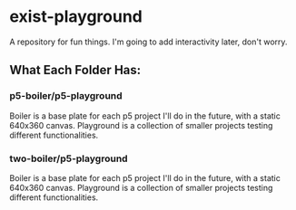 # exist-playground
A repository for fun things. I'm going to add interactivity later, don't worry.

## What Each Folder Has:

### p5-boiler/p5-playground
Boiler is a base plate for each p5 project I'll do in the future, with a static 640x360 canvas.
Playground is a  collection of smaller projects testing different functionalities.

### two-boiler/p5-playground
Boiler is a base plate for each p5 project I'll do in the future, with a static 640x360 canvas.
Playground is a  collection of smaller projects testing different functionalities.